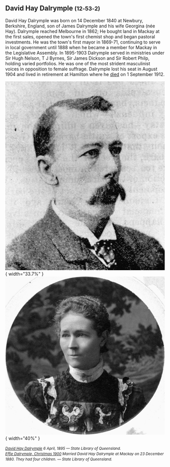 ## David Hay Dalrymple <small>(12‑53‑2)</small>

David Hay Dalrymple was born on 14 December 1840 at Newbury, Berkshire, England, son of James Dalrymple and his wife Georgina (née Hay). Dalrymple reached Melbourne in 1862; He bought land in Mackay at the first sales, opened the town's first chemist shop and began pastoral investments. He was the town's first mayor in 1869-71, continuing to serve in local government until 1888 when he became a member for Mackay in the Legislative Assembly. In 1895-1903 Dalrymple served in ministries under Sir Hugh Nelson, T J Byrnes, Sir James Dickson and Sir Robert Philp, holding varied portfolios. He was one of the most strident masculinist voices in opposition to female suffrage. Dalrymple lost his seat in August 1904 and lived in retirement at Hamilton where he [died](https://trove.nla.gov.au/newspaper/article/19851385) on 1 September 1912.

![David Hay Dalrymple](../assets/david-hay-dalrymple.jpg){ width="33.7%" } ![Effie Dalrymple, Christmas 1900](../assets/effie-dalrymple.jpg){ width="40%" }  

*<small>[David Hay Dalrymple](http://onesearch.slq.qld.gov.au/permalink/f/1upgmng/slq_digitool15986) 6 April, 1895 — State Library of Queensland.</small>* <br>
*<small>[Effie Dalrymple, Christmas 1900](http://onesearch.slq.qld.gov.au/permalink/f/1upgmng/slq_alma21218791890002061) Married David Hay Dalrymple at Mackay on 23 December 1880. They had four children. — State Library of Queensland.</small>*
